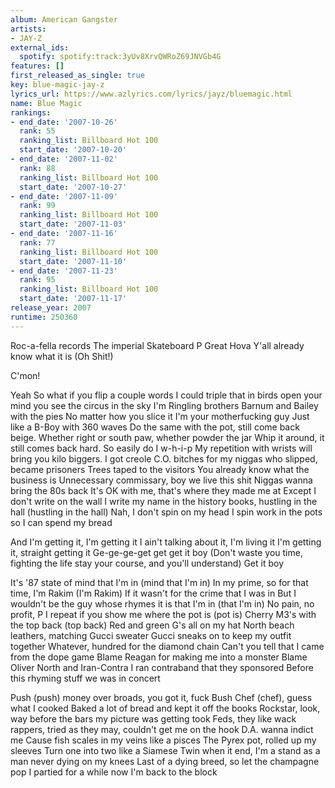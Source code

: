 ```yaml
---
album: American Gangster
artists:
- JAY-Z
external_ids:
  spotify: spotify:track:3yUv8XrvQWRoZ69JNVGb4G
features: []
first_released_as_single: true
key: blue-magic-jay-z
lyrics_url: https://www.azlyrics.com/lyrics/jayz/bluemagic.html
name: Blue Magic
rankings:
- end_date: '2007-10-26'
  rank: 55
  ranking_list: Billboard Hot 100
  start_date: '2007-10-20'
- end_date: '2007-11-02'
  rank: 88
  ranking_list: Billboard Hot 100
  start_date: '2007-10-27'
- end_date: '2007-11-09'
  rank: 99
  ranking_list: Billboard Hot 100
  start_date: '2007-11-03'
- end_date: '2007-11-16'
  rank: 77
  ranking_list: Billboard Hot 100
  start_date: '2007-11-10'
- end_date: '2007-11-23'
  rank: 95
  ranking_list: Billboard Hot 100
  start_date: '2007-11-17'
release_year: 2007
runtime: 250360
---
```

Roc-a-fella records
The imperial Skateboard P
Great Hova
Y'all already know what it is (Oh Shit!)

C'mon!

Yeah
So what if you flip a couple words
I could triple that in birds
open your mind you see the circus in the sky
I'm Ringling brothers Barnum and Bailey with the pies
No matter how you slice it I'm your motherfucking guy
Just like a B-Boy with 360 waves
Do the same with the pot, still come back beige.
Whether right or south paw, whether powder the jar
Whip it around, it still comes back hard.
So easily do I w-h-i-p
My repetition with wrists will bring you kilo biggers.
I got creole C.O. bitches for my niggas who slipped, became prisoners
Trees taped to the visitors
You already know what the business is
Unnecessary commissary, boy we live this shit
Niggas wanna bring the 80s back
It's OK with me, that's where they made me at
Except I don't write on the wall
I write my name in the history books, hustling in the hall (hustling in the hall)
Nah, I don't spin on my head
I spin work in the pots so I can spend my bread


And I'm getting it, I'm getting it
I ain't talking about it, I'm living it
I'm getting it, straight getting it
Ge-ge-ge-get get get it boy
(Don't waste you time, fighting the life stay your course, and you'll understand)
Get it boy


It's '87 state of mind that I'm in (mind that I'm in)
In my prime, so for that time, I'm Rakim (I'm Rakim)
If it wasn't for the crime that I was in
But I wouldn't be the guy whose rhymes it is that I'm in (that I'm in)
No pain, no profit, P I repeat if you show me where the pot is (pot is)
Cherry M3's with the top back (top back)
Red and green G's all on my hat
North beach leathers, matching Gucci sweater
Gucci sneaks on to keep my outfit together
Whatever, hundred for the diamond chain
Can't you tell that I came from the dope game
Blame Reagan for making me into a monster
Blame Oliver North and Iran-Contra
I ran contraband that they sponsored
Before this rhyming stuff we was in concert




Push (push) money over broads, you got it, fuck Bush
Chef (chef), guess what I cooked
Baked a lot of bread and kept it off the books
Rockstar, look, way before the bars my picture was getting took
Feds, they like wack rappers, tried as they may, couldn't get me on the hook
D.A. wanna indict me
Cause fish scales in my veins like a pisces
The Pyrex pot, rolled up my sleeves
Turn one into two like a Siamese
Twin when it end, I'm a stand as a man never dying on my knees
Last of a dying breed, so let the champagne pop
I partied for a while now I'm back to the block
